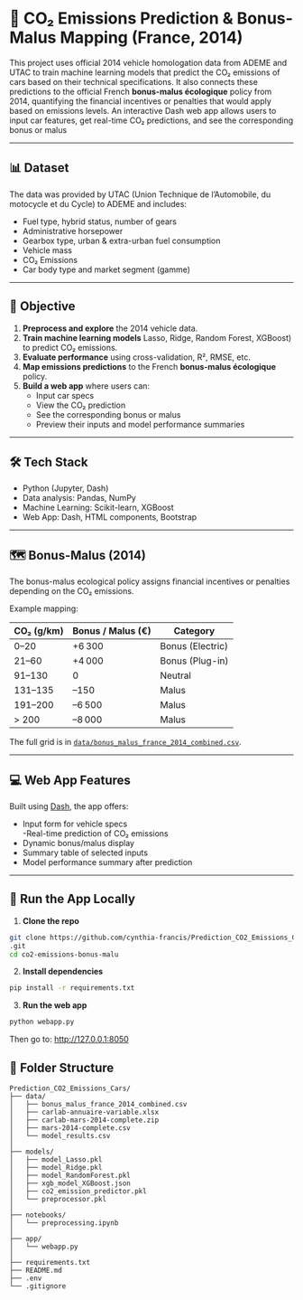 # 🚗 CO₂ Emissions Prediction & Bonus-Malus Mapping (France, 2014)

This project uses official 2014 vehicle homologation data from ADEME and UTAC to train machine learning models that predict the CO₂ emissions of cars based on their technical specifications. It also connects these predictions to the official French **bonus-malus écologique** policy from 2014, quantifying the financial incentives or penalties that would apply based on emissions levels. An interactive Dash web app allows users to input car features, get real-time CO₂ predictions, and see the corresponding bonus or malus

---

## 📊 Dataset

The data was provided by UTAC (Union Technique de l’Automobile, du motocycle et du Cycle) to ADEME and includes:

- Fuel type, hybrid status, number of gears
- Administrative horsepower
- Gearbox type, urban & extra-urban fuel consumption
- Vehicle mass
- CO₂ Emissions 
- Car body type and market segment (gamme)
---

## 🧠 Objective

1. **Preprocess and explore** the 2014 vehicle data.
2. **Train machine learning models** Lasso, Ridge, Random Forest, XGBoost) to predict CO₂ emissions.
3. **Evaluate performance** using cross-validation, R², RMSE, etc.
4. **Map emissions predictions** to the French **bonus-malus écologique** policy.
5. **Build a web app** where users can:
   - Input car specs
   - View the CO₂ prediction
   - See the corresponding bonus or malus
   - Preview their inputs and model performance summaries
---

## 🛠️ Tech Stack

- Python (Jupyter, Dash)  
- Data analysis: Pandas, NumPy 
- Machine Learning: Scikit-learn, XGBoost 
- Web App: Dash, HTML components, Bootstrap

---

## 🗺️ Bonus-Malus (2014)

The bonus-malus ecological policy assigns financial incentives or penalties depending on the CO₂ emissions.

Example mapping:

| CO₂ (g/km)     | Bonus / Malus (€)    | Category             |
|----------------|----------------------|----------------------|
| 0–20           | +6 300               | Bonus (Electric)     |
| 21–60          | +4 000               | Bonus (Plug-in)      |
| 91–130         | 0                    | Neutral              |
| 131–135        | –150                 | Malus                |
| 191–200        | –6 500               | Malus                |
| > 200          | –8 000               | Malus                |

The full grid is in [`data/bonus_malus_france_2014_combined.csv`](./data/bonus_malus_france_2014_combined.csv).

---


## 💻 Web App Features

Built using [Dash](https://dash.plotly.com), the app offers:

- Input form for vehicle specs  
-Real-time prediction of CO₂ emissions  
- Dynamic bonus/malus display  
- Summary table of selected inputs  
- Model performance summary after prediction

---

  ## 🚀 Run the App Locally

1. **Clone the repo**
```bash
git clone https://github.com/cynthia-francis/Prediction_CO2_Emissions_Cars
.git
cd co2-emissions-bonus-malu
```
2. **Install dependencies**
```bash
pip install -r requirements.txt
```
3. **Run the web app**
```bash
python webapp.py
```
Then go to: http://127.0.0.1:8050


## 📁 Folder Structure


```text
Prediction_CO2_Emissions_Cars/
├── data/
│   ├── bonus_malus_france_2014_combined.csv
│   ├── carlab-annuaire-variable.xlsx
│   ├── carlab-mars-2014-complete.zip
│   ├── mars-2014-complete.csv
│   └── model_results.csv
│
├── models/
│   ├── model_Lasso.pkl
│   ├── model_Ridge.pkl
│   ├── model_RandomForest.pkl
│   ├── xgb_model_XGBoost.json
│   ├── co2_emission_predictor.pkl
│   └── preprocessor.pkl
│
├── notebooks/
│   └── preprocessing.ipynb
│
├── app/
│   └── webapp.py
│
├── requirements.txt
├── README.md
├── .env
└── .gitignore
```







